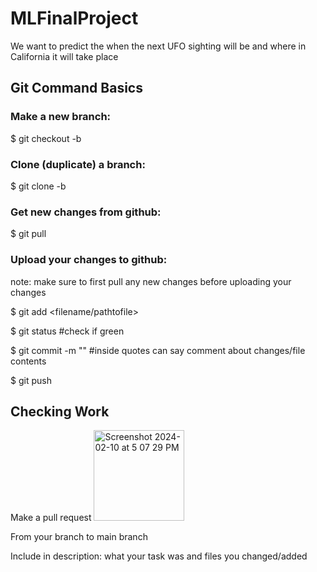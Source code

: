 # MLFinalProject
We want to predict the when the next UFO sighting will be and where in California it will take place

## Git Command Basics

### Make a new branch: 

$ git checkout -b <branchname>

### Clone (duplicate) a branch:

$ git clone -b <branchname> <remote-repo-url>

### Get new changes from github:

$ git pull 

### Upload your changes to github:

note: make sure to first pull any new changes before uploading your changes

$ git add <filename/pathtofile>

$ git status #check if green

$ git commit -m "" #inside quotes can say comment about changes/file contents

$ git push

## Checking Work

Make a pull request  <img width="145" alt="Screenshot 2024-02-10 at 5 07 29 PM" src="https://github.com/priyalpatell/MLFinalProject/assets/93696664/22121220-5ea8-4e79-bdeb-b5c979323274">

From your branch to main branch

Include in description: what your task was and files you changed/added
